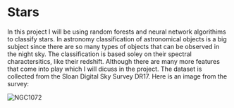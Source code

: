 # Stars

In this project I will be using random forests and neural network algorithims to classify stars. In astronomy classification of astronomical objects is a big subject since there are so many types of objects that can be observed in the night sky. The classification is based soley on their spectral charactersitics, like their redshift. Although there are many more features that come into play which I will dicuss in the project. The dataset is collected from the Sloan Digital Sky Survey DR17. Here is an image from the survey:

![NGC1072](https://www.astro.princeton.edu/~rhl/PrettyPictures/NGC/NGC1072-mosaic.jpg)
